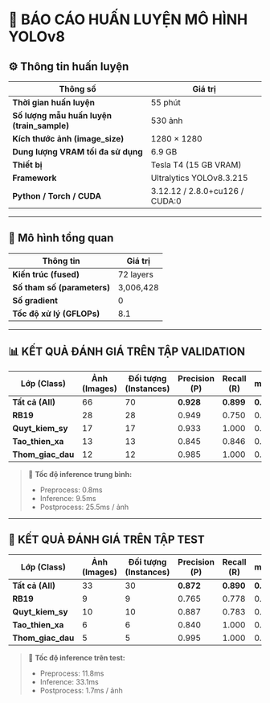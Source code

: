 # 🧾 BÁO CÁO HUẤN LUYỆN MÔ HÌNH YOLOv8

## ⚙️ Thông tin huấn luyện

| Thông số | Giá trị |
|-----------|----------|
| **Thời gian huấn luyện** | 55 phút |
| **Số lượng mẫu huấn luyện (train_sample)** | 530 ảnh |
| **Kích thước ảnh (image_size)** | 1280 × 1280 |
| **Dung lượng VRAM tối đa sử dụng** | 6.9 GB |
| **Thiết bị** | Tesla T4 (15 GB VRAM) |
| **Framework** | Ultralytics YOLOv8.3.215 |
| **Python / Torch / CUDA** | 3.12.12 / 2.8.0+cu126 / CUDA:0 |

---

## 🧩 Mô hình tổng quan

| Thông tin | Giá trị |
|------------|----------|
| **Kiến trúc (fused)** | 72 layers |
| **Số tham số (parameters)** | 3,006,428 |
| **Số gradient** | 0 |
| **Tốc độ xử lý (GFLOPs)** | 8.1 |

---

## 📊 KẾT QUẢ ĐÁNH GIÁ TRÊN TẬP VALIDATION

| Lớp (Class) | Ảnh (Images) | Đối tượng (Instances) | Precision (P) | Recall (R) | mAP@50 | mAP@50–95 |
|--------------|---------------|------------------------|----------------|-------------|-----------|-------------|
| **Tất cả (All)** | 66 | 70 | **0.928** | **0.899** | **0.904** | **0.783** |
| **RB19** | 28 | 28 | 0.949 | 0.750 | 0.822 | 0.625 |
| **Quyt_kiem_sy** | 17 | 17 | 0.933 | 1.000 | 0.969 | 0.892 |
| **Tao_thien_xa** | 13 | 13 | 0.845 | 0.846 | 0.829 | 0.746 |
| **Thom_giac_dau** | 12 | 12 | 0.985 | 1.000 | 0.995 | 0.869 |

> 💨 **Tốc độ inference trung bình:**  
> - Preprocess: 0.8ms  
> - Inference: 9.5ms  
> - Postprocess: 25.5ms / ảnh  

---

## 🧪 KẾT QUẢ ĐÁNH GIÁ TRÊN TẬP TEST

| Lớp (Class) | Ảnh (Images) | Đối tượng (Instances) | Precision (P) | Recall (R) | mAP@50 | mAP@50–95 |
|--------------|---------------|------------------------|----------------|-------------|-----------|-------------|
| **Tất cả (All)** | 33 | 30 | **0.872** | **0.890** | **0.865** | **0.727** |
| **RB19** | 9 | 9 | 0.765 | 0.778 | 0.713 | 0.652 |
| **Quyt_kiem_sy** | 10 | 10 | 0.887 | 0.783 | 0.827 | 0.672 |
| **Tao_thien_xa** | 6 | 6 | 0.840 | 1.000 | 0.924 | 0.791 |
| **Thom_giac_dau** | 5 | 5 | 0.995 | 1.000 | 0.995 | 0.792 |

> 💨 **Tốc độ inference trên test:**  
> - Preprocess: 11.8ms  
> - Inference: 33.1ms  
> - Postprocess: 1.7ms / ảnh  
